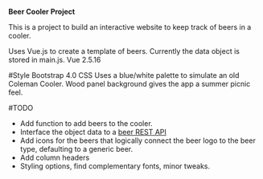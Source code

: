 **Beer Cooler Project**

This is a project to build an interactive website to keep track of beers in a cooler.

Uses Vue.js to create a template of beers. Currently the data object is stored in main.js.
Vue 2.5.16

#Style
Bootstrap 4.0 CSS
Uses a blue/white palette to simulate an old Coleman Cooler. Wood panel background gives the app a summer picnic feel.

#TODO
* Add function to add beers to the cooler.
* Interface the object data to a [beer REST API](http://beer.fluentcloud.com/v1/beer)
* Add icons for the beers that logically connect the beer logo to the beer type, defaulting to a generic beer.
* Add column headers
* Styling options, find complementary fonts, minor tweaks.

